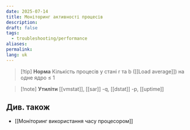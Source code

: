 ```yaml
---
date: 2025-07-14
title: Моніторинг активності процесів
description: 
draft: false
tags:
  - troubleshooting/performance
aliases: 
permalink: 
lang: uk
---
```


> [!tip] **Норма** 
> Кількість процесів у стані r та b ([[Load average]]) на одне ядро ≤ 1

> [!note] **Утиліти**
> [[vmstat]], [[sar]] -q, [[dstat]] -p, [[uptime]]

## Див. також

- [[Моніторинг використання часу процесором]]